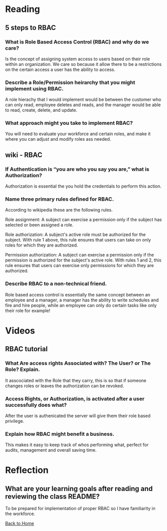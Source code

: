 # Reading

## 5 steps to RBAC

### What is Role Based Access Control (RBAC) and why do we care?

Is the concept of assigning system access to users based on their role within an organization. We care so because it allow there to be a restrictions on the certain access a user has the ability to access. 

### Describe a Role/Permission heirarchy that you might implement using RBAC.

A role hierachy that I would implement would be between the customer who can only read, employee deletes and reads, and the manager would be able to read, create, delete, and update.


### What approach might you take to implement RBAC?

You will need to evaluate your workforce and certain roles, and make it where you can adjust and modify roles ass needed.


## wiki - RBAC
### If Authentication is “you are who you say you are,” what is Authorization?

Authorization is essential the you hold the credentials to perform this action.

### Name three primary rules defined for RBAC.

According to wikipedia these are the following rules.

Role assignment: A subject can exercise a permission only if the subject has selected or been assigned a role.

Role authorization: A subject's active role must be authorized for the subject. With rule 1 above, this rule ensures that users can take on only roles for which they are authorized.

Permission authorization: A subject can exercise a permission only if the permission is authorized for the subject's active role. With rules 1 and 2, this rule ensures that users can exercise only permissions for which they are authorized.


### Describe RBAC to a non-technical friend.

Role based access control is essentially the same concept between an employee and a manager, a manager has the ability to write schedules and fire and hire people, while an employee can only do certain tasks like only their role for example!


# Videos

## RBAC tutorial



### What Are access rights Associated with? The User? or The Role? Explain.

It asscociated with the Role that they carry, this is so that if someone changes roles or leaves the authorization can be revoked.

### Access Rights, or Authorization, is activated after a user successfully does what?
After the user is authenicated the server will give them their role based privilege.

### Explain how RBAC might benefit a business.
This makes it easy to keep track of whos performing what, perfect for audits, management and overall saving time. 

# Reflection

## What are your learning goals after reading and reviewing the class README?

To be prepared for implementation of proper RBAC so I have familiarity in the workforce.

[Back to Home](https://zusolaris.github.io/reading-notes/)